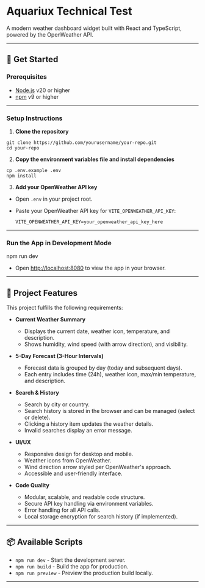 # Aquariux Technical Test

A modern weather dashboard widget built with React and TypeScript, powered by the OpenWeather API.

---

## 🚀 Get Started

### Prerequisites

- [Node.js](https://nodejs.org/) v20 or higher
- [npm](https://www.npmjs.com/) v9 or higher

---

### Setup Instructions

1. **Clone the repository**
 ```
git clone https://github.com/yourusername/your-repo.git
cd your-repo
 ```

2. **Copy the environment variables file and install dependencies**
 ```
cp .env.example .env
npm install
 ```

3. **Add your OpenWeather API key**

- Open `.env` in your project root.
- Paste your OpenWeather API key for `VITE_OPENWEATHER_API_KEY`:

  ```
  VITE_OPENWEATHER_API_KEY=your_openweather_api_key_here
  ```

---

### Run the App in Development Mode

npm run dev


- Open [http://localhost:8080](http://localhost:8080) to view the app in your browser.

---

## 📝 Project Features

This project fulfills the following requirements:

- **Current Weather Summary**
    - Displays the current date, weather icon, temperature, and description.
    - Shows humidity, wind speed (with arrow direction), and visibility.

- **5-Day Forecast (3-Hour Intervals)**
    - Forecast data is grouped by day (today and subsequent days).
    - Each entry includes time (24h), weather icon, max/min temperature, and description.

- **Search & History**
    - Search by city or country.
    - Search history is stored in the browser and can be managed (select or delete).
    - Clicking a history item updates the weather details.
    - Invalid searches display an error message.

- **UI/UX**
    - Responsive design for desktop and mobile.
    - Weather icons from OpenWeather.
    - Wind direction arrow styled per OpenWeather's approach.
    - Accessible and user-friendly interface.

- **Code Quality**
    - Modular, scalable, and readable code structure.
    - Secure API key handling via environment variables.
    - Error handling for all API calls.
    - Local storage encryption for search history (if implemented).

---

## 📦 Available Scripts

- `npm run dev` - Start the development server.
- `npm run build` - Build the app for production.
- `npm run preview` - Preview the production build locally.

---
